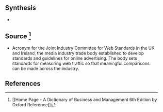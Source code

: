 ## Synthesis
- 
## Source [^1]
- Acronym for the Joint Industry Committee for Web Standards in the UK and Ireland, the media industry trade body established to develop standards and guidelines for online advertising. The body sets standards for measuring web traffic so that meaningful comparisons can be made across the industry.
## References

[^1]: [[Home Page - A Dictionary of Business and Management 6th Edition by Oxford Reference]]